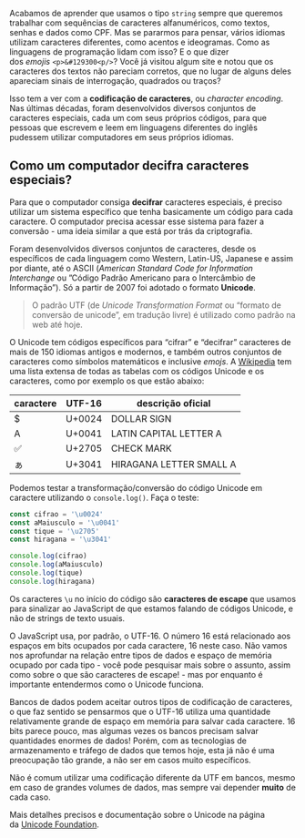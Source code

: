 Acabamos de aprender que usamos o tipo `string` sempre que queremos trabalhar com sequências de caracteres alfanuméricos, como textos, senhas e dados como CPF. Mas se pararmos para pensar, vários idiomas utilizam caracteres diferentes, como acentos e ideogramas. Como as linguagens de programação lidam com isso? E o que dizer dos _emojis_ `<p>&#129300<p/>`? Você já visitou algum site e notou que os caracteres dos textos não pareciam corretos, que no lugar de alguns deles apareciam sinais de interrogação, quadrados ou traços?

Isso tem a ver com a **codificação de caracteres**, ou _character encoding_. Nas últimas décadas, foram desenvolvidos diversos conjuntos de caracteres especiais, cada um com seus próprios códigos, para que pessoas que escrevem e leem em linguagens diferentes do inglês pudessem utilizar computadores em seus próprios idiomas.

## Como um computador decifra caracteres especiais?

Para que o computador consiga **decifrar** caracteres especiais, é preciso utilizar um sistema específico que tenha basicamente um código para cada caractere. O computador precisa acessar esse sistema para fazer a conversão - uma ideia similar a que está por trás da criptografia.

Foram desenvolvidos diversos conjuntos de caracteres, desde os específicos de cada linguagem como Western, Latin-US, Japanese e assim por diante, até o ASCII (_American Standard Code for Information Interchange_ ou ”Código Padrão Americano para o Intercâmbio de Informação”). Só a partir de 2007 foi adotado o formato **Unicode**.

> O padrão UTF (de _Unicode Transformation Format_ ou “formato de conversão de unicode”, em tradução livre) é utilizado como padrão na web até hoje.

O Unicode tem códigos específicos para “cifrar” e “decifrar” caracteres de mais de 150 idiomas antigos e modernos, e também outros conjuntos de caracteres como símbolos matemáticos e inclusive _emojs_. A [Wikipedia](https://en.wikipedia.org/wiki/List_of_Unicode_characters) tem uma lista extensa de todas as tabelas com os códigos Unicode e os caracteres, como por exemplo os que estão abaixo:

|caractere|UTF-16|descrição oficial|
|---|---|---|
|$|U+0024|DOLLAR SIGN|
|A|U+0041|LATIN CAPITAL LETTER A|
|✅|U+2705|CHECK MARK|
|ぁ|U+3041|HIRAGANA LETTER SMALL A|

Podemos testar a transformação/conversão do código Unicode em caractere utilizando o `console.log()`. Faça o teste:

```js
const cifrao = '\u0024'
const aMaiusculo = '\u0041'
const tique = '\u2705'
const hiragana = '\u3041'

console.log(cifrao)
console.log(aMaiusculo)
console.log(tique)
console.log(hiragana)
```

Os caracteres `\u` no início do código são **caracteres de escape** que usamos para sinalizar ao JavaScript de que estamos falando de códigos Unicode, e não de strings de texto usuais.

O JavaScript usa, por padrão, o UTF-16. O número 16 está relacionado aos espaços em bits ocupados por cada caractere, 16 neste caso. Não vamos nos aprofundar na relação entre tipos de dados e espaço de memória ocupado por cada tipo - você pode pesquisar mais sobre o assunto, assim como sobre o que são caracteres de escape! - mas por enquanto é importante entendermos como o Unicode funciona.

Bancos de dados podem aceitar outros tipos de codificação de caracteres, o que faz sentido se pensarmos que o UTF-16 utiliza uma quantidade relativamente grande de espaço em memória para salvar cada caractere. 16 bits parece pouco, mas algumas vezes os bancos precisam salvar quantidades enormes de dados! Porém, com as tecnologias de armazenamento e tráfego de dados que temos hoje, esta já não é uma preocupação tão grande, a não ser em casos muito específicos.

Não é comum utilizar uma codificação diferente da UTF em bancos, mesmo em caso de grandes volumes de dados, mas sempre vai depender **muito** de cada caso.

Mais detalhes precisos e documentação sobre o Unicode na página da [Unicode Foundation](https://home.unicode.org/).